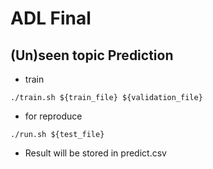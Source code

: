 # ADL Final
## (Un)seen topic Prediction

* train
```
./train.sh ${train_file} ${validation_file}
```


* for reproduce 
```
./run.sh ${test_file}
```
* Result will be stored in predict.csv
